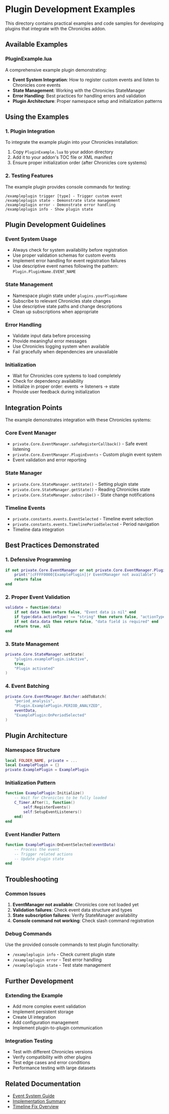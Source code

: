 # Plugin Development Examples

This directory contains practical examples and code samples for developing plugins that integrate with the Chronicles addon.

## Available Examples

### PluginExample.lua

A comprehensive example plugin demonstrating:

-   **Event System Integration**: How to register custom events and listen to Chronicles core events
-   **State Management**: Working with the Chronicles StateManager
-   **Error Handling**: Best practices for handling errors and validation
-   **Plugin Architecture**: Proper namespace setup and initialization patterns

## Using the Examples

### 1. Plugin Integration

To integrate the example plugin into your Chronicles installation:

1. Copy `PluginExample.lua` to your addon directory
2. Add it to your addon's TOC file or XML manifest
3. Ensure proper initialization order (after Chronicles core systems)

### 2. Testing Features

The example plugin provides console commands for testing:

```
/exampleplugin trigger [type] - Trigger custom event
/exampleplugin state - Demonstrate state management
/exampleplugin error - Demonstrate error handling
/exampleplugin info - Show plugin state
```

## Plugin Development Guidelines

### Event System Usage

-   Always check for system availability before registration
-   Use proper validation schemas for custom events
-   Implement error handling for event registration failures
-   Use descriptive event names following the pattern: `Plugin.PluginName.EVENT_NAME`

### State Management

-   Namespace plugin state under `plugins.yourPluginName`
-   Subscribe to relevant Chronicles state changes
-   Use descriptive state paths and change descriptions
-   Clean up subscriptions when appropriate

### Error Handling

-   Validate input data before processing
-   Provide meaningful error messages
-   Use Chronicles logging system when available
-   Fail gracefully when dependencies are unavailable

### Initialization

-   Wait for Chronicles core systems to load completely
-   Check for dependency availability
-   Initialize in proper order: events → listeners → state
-   Provide user feedback during initialization

## Integration Points

The example demonstrates integration with these Chronicles systems:

### Core Event Manager

-   `private.Core.EventManager.safeRegisterCallback()` - Safe event listening
-   `private.Core.EventManager.PluginEvents` - Custom plugin event system
-   Event validation and error reporting

### State Manager

-   `private.Core.StateManager.setState()` - Setting plugin state
-   `private.Core.StateManager.getState()` - Reading Chronicles state
-   `private.Core.StateManager.subscribe()` - State change notifications

### Timeline Events

-   `private.constants.events.EventSelected` - Timeline event selection
-   `private.constants.events.TimelinePeriodSelected` - Period navigation
-   Timeline data integration

## Best Practices Demonstrated

### 1. Defensive Programming

```lua
if not private.Core.EventManager or not private.Core.EventManager.PluginEvents then
    print("|cFFFF0000[ExamplePlugin]|r EventManager not available")
    return false
end
```

### 2. Proper Event Validation

```lua
validate = function(data)
    if not data then return false, "Event data is nil" end
    if type(data.actionType) ~= "string" then return false, "actionType must be a string" end
    if not data.data then return false, "data field is required" end
    return true, nil
end
```

### 3. State Management

```lua
private.Core.StateManager.setState(
    "plugins.examplePlugin.isActive",
    true,
    "Plugin activated"
)
```

### 4. Event Batching

```lua
private.Core.EventManager.Batcher:addToBatch(
    "period_analysis",
    "Plugin.ExamplePlugin.PERIOD_ANALYZED",
    eventData,
    "ExamplePlugin:OnPeriodSelected"
)
```

## Plugin Architecture

### Namespace Structure

```lua
local FOLDER_NAME, private = ...
local ExamplePlugin = {}
private.ExamplePlugin = ExamplePlugin
```

### Initialization Pattern

```lua
function ExamplePlugin:Initialize()
    -- Wait for Chronicles to be fully loaded
    C_Timer.After(1, function()
        self:RegisterEvents()
        self:SetupEventListeners()
    end)
end
```

### Event Handler Pattern

```lua
function ExamplePlugin:OnEventSelected(eventData)
    -- Process the event
    -- Trigger related actions
    -- Update plugin state
end
```

## Troubleshooting

### Common Issues

1. **EventManager not available**: Chronicles core not loaded yet
2. **Validation failures**: Check event data structure and types
3. **State subscription failures**: Verify StateManager availability
4. **Console command not working**: Check slash command registration

### Debug Commands

Use the provided console commands to test plugin functionality:

-   `/exampleplugin info` - Check current plugin state
-   `/exampleplugin error` - Test error handling
-   `/exampleplugin state` - Test state management

## Further Development

### Extending the Example

-   Add more complex event validation
-   Implement persistent storage
-   Create UI integration
-   Add configuration management
-   Implement plugin-to-plugin communication

### Integration Testing

-   Test with different Chronicles versions
-   Verify compatibility with other plugins
-   Test edge cases and error conditions
-   Performance testing with large datasets

## Related Documentation

-   [Event System Guide](../Development/EVENT_SYSTEM_GUIDE.md)
-   [Implementation Summary](../Development/IMPLEMENTATION_SUMMARY.md)
-   [Timeline Fix Overview](../TIMELINE_FIX_OVERVIEW.md)
